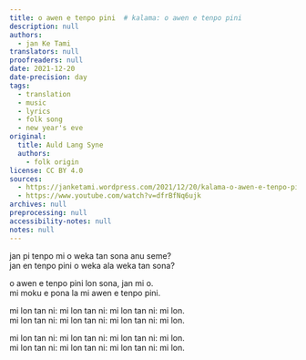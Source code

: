 ```yaml
---
title: o awen e tenpo pini  # kalama: o awen e tenpo pini
description: null
authors:
  - jan Ke Tami
translators: null
proofreaders: null
date: 2021-12-20
date-precision: day
tags:
  - translation
  - music
  - lyrics
  - folk song
  - new year's eve
original:
  title: Auld Lang Syne
  authors:
    - folk origin
license: CC BY 4.0
sources:
  - https://janketami.wordpress.com/2021/12/20/kalama-o-awen-e-tenpo-pini/
  - https://www.youtube.com/watch?v=dfrBfNq6ujk
archives: null
preprocessing: null
accessibility-notes: null
notes: null
---
```


jan pi tenpo mi o weka tan sona anu seme?  \
jan en tenpo pini o weka ala weka tan sona?

o awen e tenpo pini lon sona, jan mi o.  \
mi moku e pona la mi awen e tenpo pini.

mi lon tan ni: mi lon tan ni: mi lon tan ni: mi lon.  \
mi lon tan ni: mi lon tan ni: mi lon tan ni: mi lon.

mi lon tan ni: mi lon tan ni: mi lon tan ni: mi lon.  \
mi lon tan ni: mi lon tan ni: mi lon tan ni: mi lon.